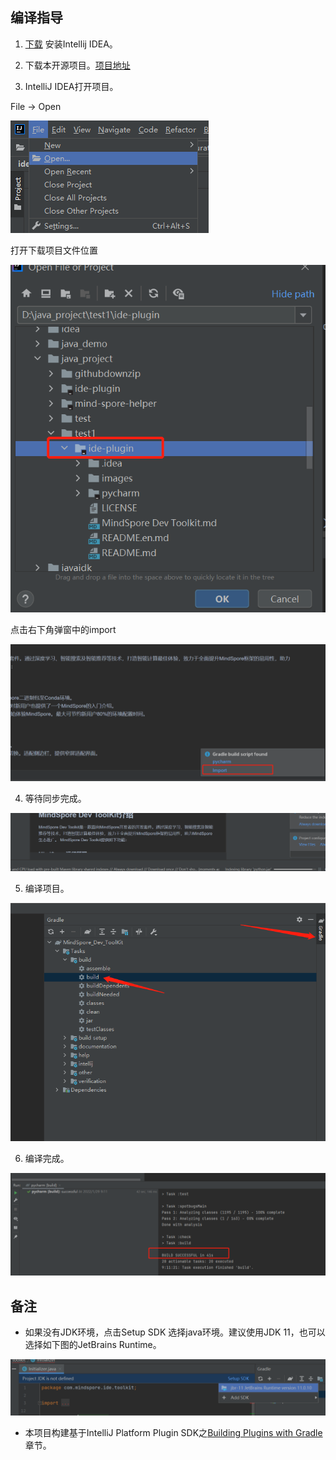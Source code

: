 ## 编译指导

1. [下载](https://www.jetbrains.com/idea/download) 安装Intellij IDEA。

2. 下载本开源项目。[项目地址](https://gitee.com/mindspore/ide-plugin)

3. IntelliJ IDEA打开项目。

File -> Open

![img](./images/clip_image033.jpg)

打开下载项目文件位置

![img](./images/clip_image035.jpg)

点击右下角弹窗中的import

![img](./images/clip_image036.jpg)

4. 等待同步完成。

![img](./images/clip_image037.jpg)

5. 编译项目。

![img](./images/clip_image039.jpg)

6. 编译完成。

![img](./images/clip_image041.jpg)

## 备注

- 如果没有JDK环境，点击Setup SDK 选择java环境。建议使用JDK 11，也可以选择如下图的JetBrains Runtime。

![img](./images/clip_image042.jpg)

- 本项目构建基于IntelliJ Platform Plugin SDK之[Building Plugins with Gradle](https://plugins.jetbrains.com/docs/intellij/gradle-build-system.html)章节。